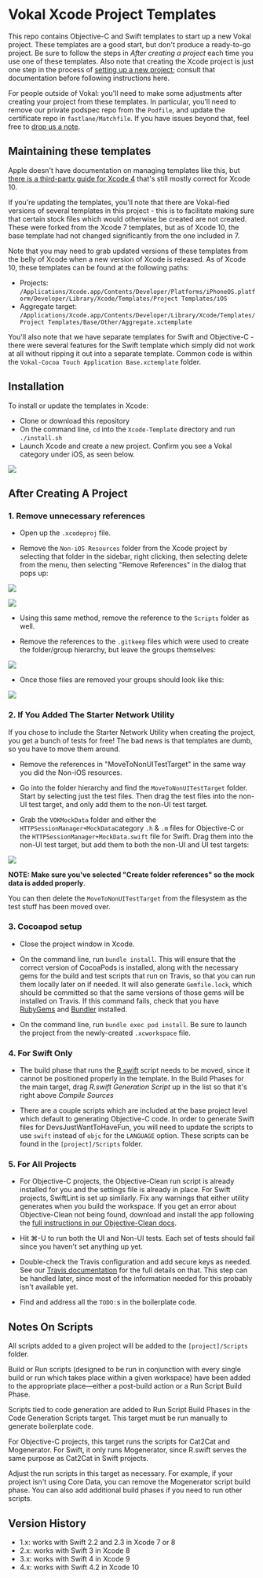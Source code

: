 # Vokal Xcode Project Templates

This repo contains Objective-C and Swift templates to start up a new Vokal project. These templates are a good start, but don't produce a ready-to-go project. Be sure to follow the steps in *After creating a project* each time you use one of these templates. Also note that creating the Xcode project is just one step in the process of [setting up a new project](https://engineering.vokal.io/iOS/Creating-Projects.md.html); consult that documentation before following instructions here.

For people outside of Vokal: you'll need to make some adjustments after creating your project from these templates. In particular, you'll need to remove our private podspec repo from the `Podfile`, and update the certificate repo in `fastlane/Matchfile`. If you have issues beyond that, feel free to [drop us a note](mailto:ios@vokal.io).

## Maintaining these templates
Apple doesn't have documentation on managing templates like this, but [there is a third-party guide for Xcode 4](http://www.learn-cocos2d.com/store/xcode4-template-documentation/) that's still mostly correct for Xcode 10.

If you're updating the templates, you'll note that there are Vokal-fied versions of several templates in this project - this is to facilitate making sure that certain stock files which would otherwise be created are not created. These were forked from the Xcode 7 templates, but as of Xcode 10, the base template had not changed significantly from the one included in 7.

Note that you may need to grab updated versions of these templates from the belly of Xcode when a new version of Xcode is released. As of Xcode 10, these templates can be found at the following paths:

* Projects: `/Applications/Xcode.app/Contents/Developer/Platforms/iPhoneOS.platform/Developer/Library/Xcode/Templates/Project Templates/iOS`
* Aggregate target: `/Applications/Xcode.app/Contents/Developer/Library/Xcode/Templates/Project Templates/Base/Other/Aggregate.xctemplate`

You'll also note that we have separate templates for Swift and Objective-C - there were several features for the Swift template which simply did not work at all without ripping it out into a separate template. Common code is within the `Vokal-Cocoa Touch Application Base.xctemplate` folder.

## Installation
To install or update the templates in Xcode:

- Clone or download this repository
- On the command line, `cd` into the `Xcode-Template` directory and run `./install.sh`
- Launch Xcode and create a new project. Confirm you see a Vokal category under iOS, as seen below.

![](screenshots/template_selection.png)

## After Creating A Project

### 1. Remove unnecessary references

- Open up the `.xcodeproj` file. 

- Remove the `Non-iOS Resources` folder from the Xcode project by selecting that folder in the sidebar, right clicking, then selecting delete from the menu, then selecting "Remove References" in the dialog that pops up: 

![](screenshots/remove_non_ios0.png)

![](screenshots/remove_non_ios1.png)

- Using this same method, remove the reference to the `Scripts` folder as well.

- Remove the references to the `.gitkeep` files which were used to create the folder/group hierarchy, but leave the groups themselves: 

![](screenshots/placeholders.png)

- Once those files are removed your groups should look like this: 

![](screenshots/placeholders_removed.png)

### 2. If You Added The Starter Network Utility

If you chose to include the Starter Network Utility when creating the project, you get a bunch of tests for free! The bad news is that templates are dumb, so you have to move them around. 

- Remove the references in "MoveToNonUITestTarget" in the same way you did the Non-iOS resources.

- Go into the folder hierarchy and find the `MoveToNonUITestTarget` folder. Start by selecting just the test files. Then drag the test files into the non-UI test target, and only add them to the non-UI test target. 

- Grab the `VOKMockData` folder and either the `HTTPSessionManager+MockData`category `.h` & `.m` files for Objective-C or the `HTTPSessionManager+MockData.swift` file for Swift. Drag them into the non-UI test target, but add them to both the non-UI and UI test targets:

![](screenshots/test_add_to_both_targets.png)

**NOTE: Make sure you've selected "Create folder references" so the mock data is added properly**.

You can then delete the `MoveToNonUITestTarget` from the filesystem as the test stuff has been moved over.

### 3. Cocoapod setup

- Close the project window in Xcode.

- On the command line, run `bundle install`. This will ensure that the correct version of CocoaPods is installed, along with the necessary gems for the build and test scripts that run on Travis, so that you can run them locally later on if needed. It will also generate `Gemfile.lock`, which should be committed so that the same versions of those gems will be installed on Travis. If this command fails, check that you have [RubyGems](https://rubygems.org/pages/download) and [Bundler](http://bundler.io/) installed.

- On the command line, run `bundle exec pod install`. Be sure to launch the project from the newly-created `.xcworkspace` file.

### 4. For Swift Only

- The build phase that runs the [R.swift](https://github.com/mac-cain13/R.swift) script needs to be moved, since it cannot be positioned properly in the template. In the Build Phases for the main target, drag *R.swift Generation Script* up in the list so that it's right above *Compile Sources*

- There are a couple scripts which are included at the base project level which default to generating Objective-C code. In order to generate Swift files for DevsJustWantToHaveFun, you will need to update the scripts to use `swift` instead of `objc` for the `LANGUAGE` option. These scripts can be found in the `[project]/Scripts` folder. 

### 5. For All Projects

- For Objective-C projects, the Objective-Clean run script is already installed for you and the settings file is already in place. For Swift projects, SwiftLint is set up similarly. Fix any warnings that either utility generates when you build the workspace. If you get an error about Objective-Clean not being found, download and install the app following the [full instructions in our Objective-Clean docs](https://engineering.vokal.io/iOS/ObjCleanAndSwiftLint/README.md.html).

- Hit ⌘-U to run both the UI and Non-UI tests. Each set of tests should fail since you haven't set anything up yet. 

- Double-check the Travis configuration and add secure keys as needed. See our [Travis documentation](https://engineering.vokal.io/iOS/Fastlane-Travis-CI.md.html) for the full details on that. This step can be handled later, since most of the information needed for this probably isn't available yet.

- Find and address all the `TODO:`s in the boilerplate code.

## Notes On Scripts

All scripts added to a given project will be added to the `[project]/Scripts` folder. 

Build or Run scripts (designed to be run in conjunction with every single build or run which takes place within a given workspace) have been added to the appropriate place—either a post-build action or a Run Script Build Phase. 

Scripts tied to code generation are added to Run Script Build Phases in the Code Generation Scripts target. This target must be run manually to generate boilerplate code.

For Objective-C projects, this target runs the scripts for Cat2Cat and Mogenerator. For Swift, it only runs Mogenerator, since R.swift serves the same purpose as Cat2Cat in Swift projects.

Adjust the run scripts in this target as necessary. For example, if your project isn't using Core Data, you can remove the Mogenerator script build phase. You can also add additional build phases if you need to run other scripts.

## Version History

* 1.x: works with Swift 2.2 and 2.3 in Xcode 7 or 8
* 2.x: works with Swift 3 in Xcode 8
* 3.x: works with Swift 4 in Xcode 9
* 4.x: works with Swift 4.2 in Xcode 10
